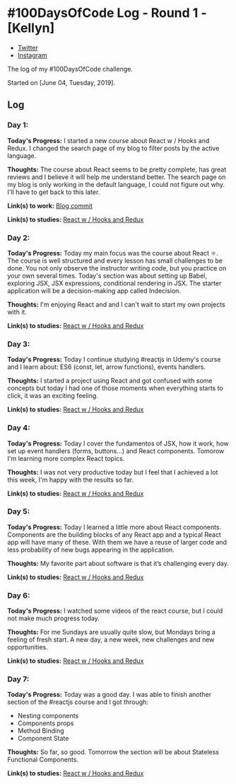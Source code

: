 # #100DaysOfCode Log - Round 1 - [Kellyn]

- [Twitter](https://twitter.com/kellynvd)
- [Instagram](https://www.instagram.com/kellynvd/)

The log of my #100DaysOfCode challenge.

Started on [June 04, Tuesday, 2019].

## Log

### Day 1:

**Today's Progress:** I started a new course about React w / Hooks and Redux. I changed the search page of my blog to filter posts by the active language.

**Thoughts:** The course about React seems to be pretty complete, has great reviews and I believe it will help me understand better. The search page on my blog is only working in the default language, I could not figure out why. I'll have to get back to this later.

**Link(s) to work:** [Blog commit](https://github.com/kellynvd/kellynvd.github.io/commit/b33ff56db0a68cc0dd3d8c43005db1ea3f42459d)

**Link(s) to studies:** [React w / Hooks and Redux](https://www.udemy.com/react-2nd-edition/)

### Day 2:

**Today's Progress:** Today my main focus was the course about React ⚛️. The course is well structured and every lesson has small challenges to be done. You not only observe the instructor writing code, but you practice on your own several times. Today's section was about setting up Babel, exploring JSX, JSX expressions, conditional rendering in JSX. The starter application will be a decision-making app called Indecision.

**Thoughts:** I'm enjoying React and and I can't wait to start my own projects with it.

**Link(s) to studies:** [React w / Hooks and Redux](https://www.udemy.com/react-2nd-edition/)

### Day 3:

**Today's Progress:** Today I continue studying #reactjs in Udemy's course and I learn about: ES6 (const, let, arrow functions), events handlers.

**Thoughts:** I started a project using React and got confused with some concepts but today I had one of those moments when everything starts to click, it was an exciting feeling.

**Link(s) to studies:** [React w / Hooks and Redux](https://www.udemy.com/react-2nd-edition/)

### Day 4:

**Today's Progress:** Today I cover the fundamentos of JSX, how it work, how set up event handlers (forms, buttons...) and React components. Tomorow I'm learning more complex React topics.

**Thoughts:** I was not very productive today but I feel that I achieved a lot this week, I'm happy with the results so far.

**Link(s) to studies:** [React w / Hooks and Redux](https://www.udemy.com/react-2nd-edition/)

### Day 5:

**Today's Progress:** Today I learned a little more about React components. Components are the building blocks of any React app and a typical React app will have many of these. With them we have a reuse of larger code and less probability of new bugs appearing in the application.

**Thoughts:** My favorite part about software is that it’s challenging every day.

**Link(s) to studies:** [React w / Hooks and Redux](https://www.udemy.com/react-2nd-edition/)

### Day 6:

**Today's Progress:** I watched some videos of the react course, but I could not make much progress today.

**Thoughts:** For me Sundays are usually quite slow, but Mondays bring a feeling of fresh start. A new day, a new week, new challenges and new opportunities.

**Link(s) to studies:** [React w / Hooks and Redux](https://www.udemy.com/react-2nd-edition/)

### Day 7:

**Today's Progress:** Today was a good day. I was able to finish another section of the #reactjs course and I got through:
  - Nesting components
  - Components props
  - Method Binding
  - Component State

**Thoughts:** So far, so good. Tomorrow the section will be about Stateless Functional Components.

**Link(s) to studies:** [React w / Hooks and Redux](https://www.udemy.com/react-2nd-edition/)
